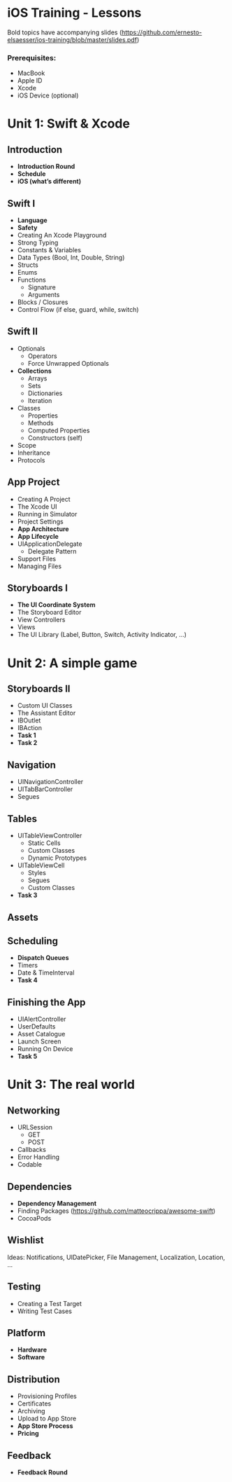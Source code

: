 # iOS Training - Lessons

Bold topics have accompanying slides (https://github.com/ernesto-elsaesser/ios-training/blob/master/slides.pdf)

### Prerequisites:
- MacBook
- Apple ID
- Xcode
- iOS Device (optional)

# Unit 1: Swift & Xcode

## Introduction
- **Introduction Round**
- **Schedule**
- **iOS (what’s different)**

## Swift I 
- **Language**
- **Safety**
- Creating An Xcode Playground
- Strong Typing
- Constants & Variables
- Data Types (Bool, Int, Double, String)
- Structs
- Enums
- Functions
  - Signature
  - Arguments
- Blocks / Closures
- Control Flow (if else, guard, while, switch)

## Swift II
- Optionals
  - Operators
  - Force Unwrapped Optionals
- **Collections**
  - Arrays
  - Sets
  - Dictionaries
  - Iteration
- Classes
  - Properties
  - Methods
  - Computed Properties
  - Constructors (self)
- Scope
- Inheritance
- Protocols

## App Project
- Creating A Project
- The Xcode UI
- Running in Simulator
- Project Settings
- **App Architecture**
- **App Lifecycle**
- UIApplicationDelegate
  - Delegate Pattern
- Support Files
- Managing Files

## Storyboards I
- **The UI Coordinate System**
- The Storyboard Editor
- View Controllers
- Views
- The UI Library (Label, Button, Switch, Activity Indicator, ...)

# Unit 2: A simple game

## Storyboards II
- Custom UI Classes
- The Assistant Editor
- IBOutlet
- IBAction
- **Task 1**
- **Task 2**

## Navigation
- UINavigationController
- UITabBarController
- Segues

## Tables
- UITableViewController
  - Static Cells
  - Custom Classes
  - Dynamic Prototypes
- UITableViewCell
  - Styles
  - Segues
  - Custom Classes
- **Task 3**

## Assets 

## Scheduling
- **Dispatch Queues**
- Timers
- Date & TimeInterval
- **Task 4**

## Finishing the App
- UIAlertController
- UserDefaults
- Asset Catalogue
- Launch Screen
- Running On Device
- **Task 5**

# Unit 3: The real world

## Networking 
- URLSession
  - GET
  - POST
- Callbacks
- Error Handling
- Codable

## Dependencies
- **Dependency Management**
- Finding Packages (https://github.com/matteocrippa/awesome-swift)
- CocoaPods

## Wishlist 
Ideas: Notifications, UIDatePicker, File Management, Localization, Location, ...

## Testing 
- Creating a Test Target
- Writing Test Cases

## Platform 
- **Hardware**
- **Software**

## Distribution 
- Provisioning Profiles
- Certificates
- Archiving
- Upload to App Store
- **App Store Process**
- **Pricing**

## Feedback 
- **Feedback Round**